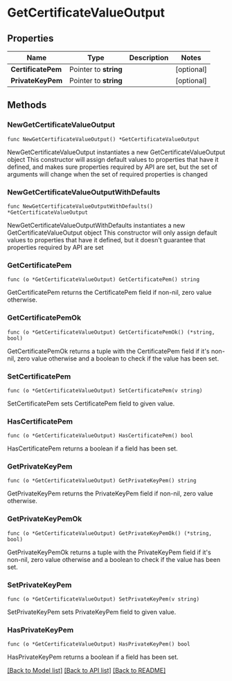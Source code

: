 # GetCertificateValueOutput

## Properties

Name | Type | Description | Notes
------------ | ------------- | ------------- | -------------
**CertificatePem** | Pointer to **string** |  | [optional] 
**PrivateKeyPem** | Pointer to **string** |  | [optional] 

## Methods

### NewGetCertificateValueOutput

`func NewGetCertificateValueOutput() *GetCertificateValueOutput`

NewGetCertificateValueOutput instantiates a new GetCertificateValueOutput object
This constructor will assign default values to properties that have it defined,
and makes sure properties required by API are set, but the set of arguments
will change when the set of required properties is changed

### NewGetCertificateValueOutputWithDefaults

`func NewGetCertificateValueOutputWithDefaults() *GetCertificateValueOutput`

NewGetCertificateValueOutputWithDefaults instantiates a new GetCertificateValueOutput object
This constructor will only assign default values to properties that have it defined,
but it doesn't guarantee that properties required by API are set

### GetCertificatePem

`func (o *GetCertificateValueOutput) GetCertificatePem() string`

GetCertificatePem returns the CertificatePem field if non-nil, zero value otherwise.

### GetCertificatePemOk

`func (o *GetCertificateValueOutput) GetCertificatePemOk() (*string, bool)`

GetCertificatePemOk returns a tuple with the CertificatePem field if it's non-nil, zero value otherwise
and a boolean to check if the value has been set.

### SetCertificatePem

`func (o *GetCertificateValueOutput) SetCertificatePem(v string)`

SetCertificatePem sets CertificatePem field to given value.

### HasCertificatePem

`func (o *GetCertificateValueOutput) HasCertificatePem() bool`

HasCertificatePem returns a boolean if a field has been set.

### GetPrivateKeyPem

`func (o *GetCertificateValueOutput) GetPrivateKeyPem() string`

GetPrivateKeyPem returns the PrivateKeyPem field if non-nil, zero value otherwise.

### GetPrivateKeyPemOk

`func (o *GetCertificateValueOutput) GetPrivateKeyPemOk() (*string, bool)`

GetPrivateKeyPemOk returns a tuple with the PrivateKeyPem field if it's non-nil, zero value otherwise
and a boolean to check if the value has been set.

### SetPrivateKeyPem

`func (o *GetCertificateValueOutput) SetPrivateKeyPem(v string)`

SetPrivateKeyPem sets PrivateKeyPem field to given value.

### HasPrivateKeyPem

`func (o *GetCertificateValueOutput) HasPrivateKeyPem() bool`

HasPrivateKeyPem returns a boolean if a field has been set.


[[Back to Model list]](../README.md#documentation-for-models) [[Back to API list]](../README.md#documentation-for-api-endpoints) [[Back to README]](../README.md)


